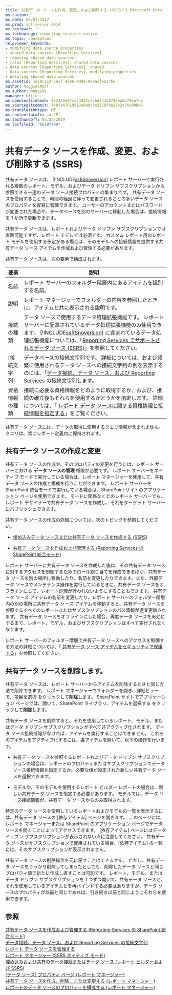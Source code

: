 ```yaml
---
title: 共有データ ソースを作成、変更、および削除する (SSRS) | Microsoft Docs
ms.custom: ''
ms.date: 03/07/2017
ms.prod: sql-server-2014
ms.reviewer: ''
ms.technology: reporting-services-native
ms.topic: conceptual
helpviewer_keywords:
- modifying data source properties
- shared data sources [Reporting Services]
- removing shared data sources
- roles [Reporting Services], shared data sources
- data sources [Reporting Services], shared
- data sources [Reporting Services], modifying properties
- deleting shared data sources
ms.assetid: 1e58c1c2-5ecf-4ce6-9d04-0a8acfba17be
author: maggiesMSFT
ms.author: maggies
manager: kfile
ms.openlocfilehash: 4a2239e07cc24842c5cbdf44c8743ea2d79ea7cb
ms.sourcegitcommit: f40fa47619512a9a9c3e3258fda3242c76c008e6
ms.translationtype: MT
ms.contentlocale: ja-JP
ms.lasthandoff: 05/23/2019
ms.locfileid: "66107398"
---
```

# <a name="create-modify-and-delete-shared-data-sources-ssrs"></a>共有データ ソースを作成、変更、および削除する (SSRS)
  共有データ ソースは、 [!INCLUDE[ssRSnoversion](../../includes/ssrsnoversion-md.md)] レポート サーバーで実行される複数のレポート、モデル、およびデータ ドリブン サブスクリプションから参照できる一連のデータ ソース接続プロパティの集まりです。 共有データ ソースを使用することで、時間の経過に伴って変更されることの多いデータ ソースのプロパティを容易に管理できます。 ユーザーのアカウントまたはパスワードが変更された場合や、データベースを別のサーバーに移動した場合は、接続情報を 1 か所で更新できます。  
  
 共有データ ソースは、レポートおよびデータ ドリブン サブスクリプションでは省略可能ですが、レポート モデルでは必須です。 カスタム レポート用のレポート モデルを使用する予定がある場合は、そのモデルへの接続情報を提供する共有データ ソース アイテムを作成および管理する必要があります。  
  
 共有データ ソースは、次の要素で構成されます。  
  
|要素|説明|  
|----------|-----------------|  
|名前|レポート サーバーのフォルダー階層内にあるアイテムを識別する名前。|  
|説明|レポート マネージャーでフォルダーの内容を参照したときに、アイテムと共に表示される説明です。|  
|接続の種類|データ ソースで使用するデータ処理拡張機能です。 レポート サーバーに配置されているデータ処理拡張機能のみ使用できます。 [!INCLUDE[ssRSnoversion](../../includes/ssrsnoversion-md.md)] に含まれているデータ処理拡張機能については、「[Reporting Services でサポートされるデータ ソース &#40;SSRS&#41;](../create-deploy-and-manage-mobile-and-paginated-reports.md)」を参照してください。|  
|[接続文字列]|データベースの接続文字列です。 詳細については、および頻繁に使用されるデータ ソースへの接続文字列の例を表示するのには、「[データ接続、データ ソース、および Reporting Services の接続文字列](../data-connections-data-sources-and-connection-strings-in-reporting-services.md)します。|  
|資格情報の種類|接続に必要な資格情報をどのように取得するか、および、接続の確立後もそれらを使用するかどうかを指定します。 詳細については、「 [レポート データ ソースに関する資格情報と接続情報を指定する](../../integration-services/connection-manager/data-sources.md)」をご覧ください。|  
  
 共有データ ソースには、データの取得に使用するクエリ情報が含まれません。 クエリは、常にレポート定義内に保持されます。  
  
## <a name="creating-and-modifying-a-shared-data-source"></a>共有データ ソースの作成と変更  
 共有データ ソースの作成や、そのプロパティの変更を行うには、レポート サーバーにおける **データ ソースの管理** 権限が必要です。 レポート サーバーをネイティブ モードで実行している場合は、レポート マネージャーを使用して、共有データ ソースの作成と構成を行うことができます。 レポート サーバーを SharePoint 統合モードで実行している場合は、SharePoint サイトのアプリケーション ページを使用できます。 モードに関係なくどのレポート サーバーでも、レポート デザイナーで共有データ ソースを作成し、それをターゲット サーバーにパブリッシュできます。  
  
 共有データ ソースの作成の詳細については、次のトピックを参照してください。  
  
-   [埋め込みデータ ソースまたは共有データ ソースを作成する (SSRS)](../create-an-embedded-or-shared-data-source-ssrs.md)  
  
-   [共有データ ソースを作成および管理する (Reporting Services の SharePoint 統合モード)](../create-manage-shared-data-sources-reporting-services-sharepoint-integrated-mode.md)  
  
 レポート サーバーに共有データ ソースを作成した後は、その共有データ ソースに対するアクセスを制御するためのロール割り当てを作成できるほか、共有データ ソースを別の場所に移動したり、名前を変更したりできます。また、外部データ ソースでメンテナンス操作を実行しているときに、共有データ ソースをオフラインにして、レポート処理が行われないようにすることもできます。 共有データ ソース アイテムの名前を変更したり、レポート サーバーのフォルダー階層内の別の場所に共有データ ソース アイテムを移動すると、共有データ ソースを参照するすべてのレポートまたはサブスクリプションのパス情報が適宜更新されます。 共有データ ソースをオフラインにした場合、再度データ ソースを有効にするまで、レポート、モデル、およびサブスクリプションはすべて実行されなくなります。  
  
 レポート サーバーのフォルダー階層で共有データ ソースへのアクセスを制御する方法の詳細については、「 [共有データ ソース アイテムをセキュリティで保護する](../security/secure-shared-data-source-items.md)」を参照してください。  
  
## <a name="deleting-a-shared-data-source"></a>共有データ ソースを削除します。  
 共有データ ソースは、レポート サーバーからアイテムを削除するときと同じ方法で削除できます。 レポート マネージャーでフォルダーを開き、詳細ビューで、項目を選択 をクリックして**削除**します。 SharePoint サイトでアプリケーション ページでは、開いて、SharePoint ライブラリ、アイテムを選択する をクリックして**削除**します。  
  
 共有データ ソースを削除すると、それを使用しているレポート、モデル、またはデータ ドリブン サブスクリプションがすべて非アクティブ化されます。 データ ソース接続情報がなければ、アイテムを実行することはできません。 これらのアイテムをアクティブ化するには、各アイテムを開いて、以下の操作を行います。  
  
-   共有データ ソースを参照するレポートおよびデータ ドリブン サブスクリプションの場合は、レポートのプロパティまたはサブスクリプションでデータ ソース接続情報を指定するか、必要な値が設定された新しい共有データ ソースを選択できます。  
  
-   モデルや、そのモデルを使用するレポート ビルダー レポートの場合は、新しい共有データ ソースを指定する必要があります。 モデルでは、データ ソース接続情報が、共有データ ソースからのみ取得されます。  
  
 特定のデータ ソースを使用しているレポートおよびモデルの一覧を表示するには、共有データ ソースの [依存アイテム] ページを開きます。 このページには、レポート マネージャーまたは SharePoint のアプリケーション ページでデータ ソースを開くことによってアクセスできます。 [依存アイテム] ページにはデータ ドリブン サブスクリプションが表示されない点に注意してください。 共有データ ソースがサブスクリプションで使用されている場合、[依存アイテム] の一覧には、そのサブスクリプションが表示されません。  
  
 共有データ ソースの削除操作を元に戻すことはできません。 ただし、共有データ ソースをうっかり削除してしまったとしても、削除したデータ ソースと同じプロパティ値で新たに作成し直すことは可能です。 レポート、モデル、またはデータ ドリブン サブスクリプションを 1 つずつ開いて、共有データ ソースと、それを使用しているアイテムとを再バインドする必要はありますが、データ ソースのプロパティが以前と同じであれば、引き続き以前と同じようにそれらを使用できます。  
  
## <a name="see-also"></a>参照  
 [共有データ ソースを作成および管理する (Reporting Services の SharePoint 統合モード)](../create-manage-shared-data-sources-reporting-services-sharepoint-integrated-mode.md)   
 [データ接続、データ ソース、および Reporting Services の接続文字列](../data-connections-data-sources-and-connection-strings-in-reporting-services.md)   
 [レポート データ ソースを管理する](manage-report-data-sources.md)   
 [レポート マネージャー &#40;SSRS ネイティブ モード&#41;](../report-manager-ssrs-native-mode.md)   
 [埋め込みおよび共有のデータ接続またはデータ ソース (レポート ビルダーおよび SSRS)](../embedded-and-shared-data-connections-or-data-sources-report-builder-and-ssrs.md)   
 [[データ ソース] プロパティ ページ (レポート マネージャー)](../data-sources-properties-page-report-manager.md)   
 [共有データ ソースを作成、削除、または変更する &#40;レポート マネージャー&#41;](../create-delete-or-modify-a-shared-data-source-report-manager.md)   
 [レポートのデータ ソースのプロパティを構成する (レポート マネージャー)](configure-data-source-properties-for-a-report-report-manager.md)  
  
  
